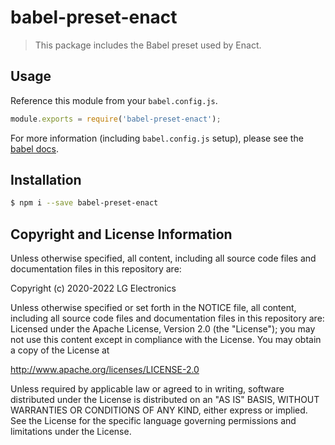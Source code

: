 # babel-preset-enact

> This package includes the Babel preset used by Enact.

## Usage

Reference this module from your `babel.config.js`.

```js
module.exports = require('babel-preset-enact');
```

For more information (including `babel.config.js` setup), please see the [babel docs](https://babeljs.io/docs/config-files).

## Installation

```sh
$ npm i --save babel-preset-enact
```

## Copyright and License Information

Unless otherwise specified, all content, including all source code files and
documentation files in this repository are:

Copyright (c) 2020-2022 LG Electronics

Unless otherwise specified or set forth in the NOTICE file, all content,
including all source code files and documentation files in this repository are:
Licensed under the Apache License, Version 2.0 (the "License");
you may not use this content except in compliance with the License.
You may obtain a copy of the License at

http://www.apache.org/licenses/LICENSE-2.0

Unless required by applicable law or agreed to in writing, software
distributed under the License is distributed on an "AS IS" BASIS,
WITHOUT WARRANTIES OR CONDITIONS OF ANY KIND, either express or implied.
See the License for the specific language governing permissions and
limitations under the License.
